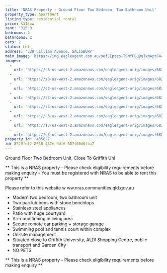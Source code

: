 ```yaml
---
title: 'NRAS Property - Ground Floor Two Bedroom, Two Bathroom Unit'
property_type: Apartment
listing_type: residential_rental
price: $315pw
rent: '315.0'
bedrooms: 2
bathrooms: 2
cars: 2
status: Let
address: '329 Lillian Avenue, SALISBURY'
main_image: 'https://img.eagleagent.com.au/oefJEpteo-TSNYF8u9gTxmAptF4=/1280x854/smart/https://s3-us-west-2.amazonaws.com/eagleagent-orig/images/6826223/416026633-image-M.jpg'
images:
  -
    url: 'https://s3-us-west-2.amazonaws.com/eagleagent-orig/images/6826230/416026633-image-G.jpg'
  -
    url: 'https://s3-us-west-2.amazonaws.com/eagleagent-orig/images/6826229/416026633-image-F.jpg'
  -
    url: 'https://s3-us-west-2.amazonaws.com/eagleagent-orig/images/6826228/416026633-image-E.jpg'
  -
    url: 'https://s3-us-west-2.amazonaws.com/eagleagent-orig/images/6826227/416026633-image-D.jpg'
  -
    url: 'https://s3-us-west-2.amazonaws.com/eagleagent-orig/images/6826226/416026633-image-C.jpg'
  -
    url: 'https://s3-us-west-2.amazonaws.com/eagleagent-orig/images/6826225/416026633-image-B.jpg'
  -
    url: 'https://s3-us-west-2.amazonaws.com/eagleagent-orig/images/6826224/416026633-image-A.jpg'
  -
    url: 'https://s3-us-west-2.amazonaws.com/eagleagent-orig/images/6826223/416026633-image-M.jpg'
property_id: '435627'
id: 8520fef2-8510-467e-9df6-687f00d0fba7
---
```

Ground Floor Two Bedroom Unit, Close To Griffith Uni

** This is a NRAS property - Please check eligibility requirements before making enquiry - You must be registered with NRAS to be able to rent this property **

Please refer to this website
w ww.nras.communities.qld.gov.au

* Modern two bedroom, two bathroom unit
* Two pac kitchens with stone benchtops
* Stainless steel appliances
* Patio with huge courtyard
* Air-conditioning in living area
* Secure remote car parking + storage garage
* Swimming pool and tennis court within complex
* On-site management
* Situated close to Griffith University, ALDI Shopping Centre, public transport and Garden City
* NO PETS

** This is a NRAS property - Please check eligibility requirements before making enquiry **